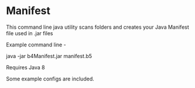 # Manifest
This command line java utility scans folders and creates your Java Manifest file used in .jar files

Example command line -

java -jar b4Manifest.jar manifest.b5

Requires Java 8

Some example configs are included.
